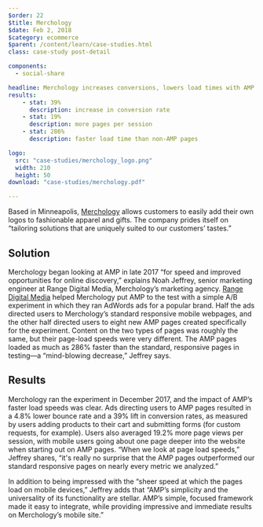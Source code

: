 ```yaml
---
$order: 22
$title: Merchology
$date: Feb 2, 2018
$category: ecommerce
$parent: /content/learn/case-studies.html
class: case-study post-detail

components:
  - social-share

headline: Merchology increases conversions, lowers load times with AMP
results:
    - stat: 39%
      description: increase in conversion rate
    - stat: 19%
      description: more pages per session
    - stat: 286%
      description: faster load time than non-AMP pages

logo:
  src: "case-studies/merchology_logo.png"
  width: 210
  height: 50
download: "case-studies/merchology.pdf"

---
```


<div class="img-left">
    <amp-img width="511" height="903" layout="responsive" src="/static/img/case-studies/merchology1.png"></amp-img>
</div>

Based in Minneapolis, [Merchology](https://www.merchology.com/) allows customers to easily add their own logos to fashionable apparel and gifts. The company prides itself on “tailoring solutions that are uniquely suited to our customers’ tastes.”

## Solution

Merchology began looking at AMP in late 2017 “for speed and improved opportunities for online discovery,” explains Noah Jeffrey, senior marketing engineer at Range Digital Media, Merchology’s marketing agency. [Range Digital Media](https://rangempls.com/)  helped Merchology put AMP to the test with a simple A/B experiment in which they ran AdWords ads for a popular brand. Half the ads directed users to Merchology’s standard responsive mobile webpages, and the other half directed users to eight new AMP pages created specifically for the experiment. Content on the two types of pages was roughly the same, but their page-load speeds were very different. The AMP pages loaded as much as 286% faster than the standard, responsive pages in testing—a “mind-blowing decrease,” Jeffrey says.

## Results

<div class="img-right">
    <amp-img width="464" height="866" layout="responsive" src="/static/img/case-studies/merchology2.png"></amp-img>
</div>

Merchology ran the experiment in December 2017, and the impact of AMP’s faster load speeds was clear. Ads directing users to AMP pages resulted in a 4.8% lower bounce rate and a 39% lift in conversion rates, as measured by users adding products to their cart and submitting forms (for custom requests, for example). Users also averaged 19.2% more page views per session, with mobile users going about one page deeper into the website when starting out on AMP pages. “When we look at page load speeds,” Jeffrey shares, “it's really no surprise that the AMP pages outperformed our standard responsive pages on nearly every metric we analyzed.”
 
In addition to being impressed with the “sheer speed at which the pages load on mobile devices,” Jeffrey adds that “AMP’s simplicity and the universality of its functionality are stellar. AMP’s simple, focused framework made it easy to integrate, while providing impressive and immediate results on Merchology’s mobile site.”
